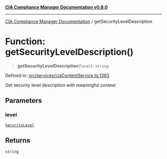 [**CIA Compliance Manager Documentation v0.8.0**](../README.md)

***

[CIA Compliance Manager Documentation](../globals.md) / getSecurityLevelDescription

# Function: getSecurityLevelDescription()

> **getSecurityLevelDescription**(`level`): `string`

Defined in: [src/services/ciaContentService.ts:1383](https://github.com/Hack23/cia-compliance-manager/blob/cb6149c89796a3270553cf52dea8f2c5b402dd17/src/services/ciaContentService.ts#L1383)

Get security level description with meaningful context

## Parameters

### level

[`SecurityLevel`](../type-aliases/SecurityLevel.md)

## Returns

`string`
